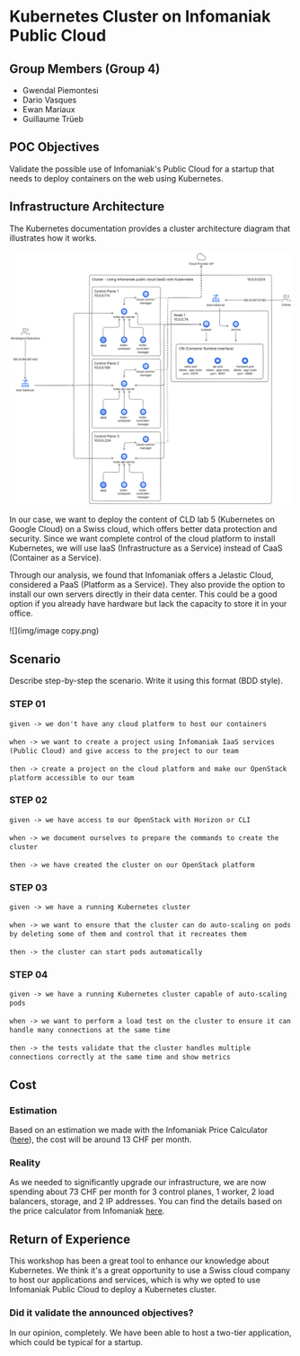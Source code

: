 # Kubernetes Cluster on Infomaniak Public Cloud

## Group Members (Group 4)
- Gwendal Piemontesi
- Dario Vasques
- Ewan Mariaux
- Guillaume Trüeb

## POC Objectives

Validate the possible use of Infomaniak's Public Cloud for a startup that needs to deploy containers on the web using Kubernetes.

## Infrastructure Architecture

The Kubernetes documentation provides a cluster architecture diagram that illustrates how it works.

![](img/diagram_infrastructure.png)

In our case, we want to deploy the content of CLD lab 5 (Kubernetes on Google Cloud) on a Swiss cloud, which offers better data protection and security. Since we want complete control of the cloud platform to install Kubernetes, we will use IaaS (Infrastructure as a Service) instead of CaaS (Container as a Service).

Through our analysis, we found that Infomaniak offers a Jelastic Cloud, considered a PaaS (Platform as a Service). They also provide the option to install our own servers directly in their data center. This could be a good option if you already have hardware but lack the capacity to store it in your office.

![](img/image copy.png)

## Scenario

Describe step-by-step the scenario. Write it using this format (BDD style).

### STEP 01
```
given -> we don't have any cloud platform to host our containers

when -> we want to create a project using Infomaniak IaaS services (Public Cloud) and give access to the project to our team

then -> create a project on the cloud platform and make our OpenStack platform accessible to our team
```

### STEP 02
```
given -> we have access to our OpenStack with Horizon or CLI

when -> we document ourselves to prepare the commands to create the cluster

then -> we have created the cluster on our OpenStack platform
```

### STEP 03
```
given -> we have a running Kubernetes cluster

when -> we want to ensure that the cluster can do auto-scaling on pods by deleting some of them and control that it recreates them

then -> the cluster can start pods automatically
```

### STEP 04
```
given -> we have a running Kubernetes cluster capable of auto-scaling pods

when -> we want to perform a load test on the cluster to ensure it can handle many connections at the same time

then -> the tests validate that the cluster handles multiple connections correctly at the same time and show metrics
```

## Cost
### Estimation
Based on an estimation we made with the Infomaniak Price Calculator ([here](https://infomaniak.cloud/calculator?uuid=098009b5-bad3-45d6-a9c6-bfce2b6e844f)), the cost will be around 13 CHF per month.

### Reality
As we needed to significantly upgrade our infrastructure, we are now spending about 73 CHF per month for 3 control planes, 1 worker, 2 load balancers, storage, and 2 IP addresses. You can find the details based on the price calculator from Infomaniak [here](https://infomaniak.cloud/calculator?uuid=c213684f-019a-4a6c-8403-bbe274cb89ab).

## Return of Experience

This workshop has been a great tool to enhance our knowledge about Kubernetes. We think it's a great opportunity to use a Swiss cloud company to host our applications and services, which is why we opted to use Infomaniak Public Cloud to deploy a Kubernetes cluster.

### Did it validate the announced objectives?
In our opinion, completely. We have been able to host a two-tier application, which could be typical for a startup.

